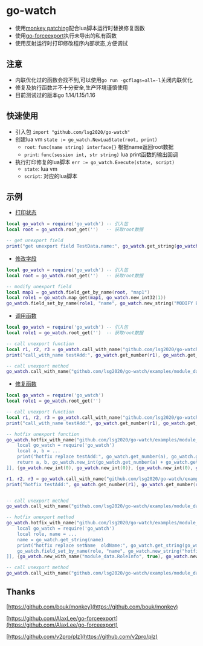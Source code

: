 # go-watch
* 使用[monkey patching](https://github.com/bouk/monkey)配合lua脚本运行时替换修复函数
* 使用[go-forceexport](https://github.com/AlaxLee/go-forceexport)执行未导出的私有函数
* 使用反射运行时打印修改程序内部状态,方便调试

## 注意
* 内联优化过的函数会找不到,可以使用`go run -gcflags=all=-l`关闭内联优化
* 修复及执行函数并不十分安全,生产环境谨慎使用
* 目前测试过的版本go 1.14/1.15/1.16


## 快速使用
* 引入包 `import "github.com/lsg2020/go-watch"`
* 创建lua vm `state := go_watch.NewLuaState(root, print)`
    * `root`: `func(name string) interface{}` 根据name返回root数据
    * `print`: `func(session int, str string)` lua print函数的输出回调
* 执行打印修复的lua脚本 `err := go_watch.Execute(state, script)`
    * `state`: lua vm
    * `script`: 对应的lua脚本

## 示例

* [打印状态](https://github.com/lsg2020/go-watch/blob/master/examples/modify.go)

``` lua
local go_watch = require('go_watch') -- 引入包
local root = go_watch.root_get('')   -- 获取root数据

-- get unexport field
print("get unexport field TestData.name:", go_watch.get_string(go_watch.field_get_by_name(root, "name")))
```

* [修改字段](https://github.com/lsg2020/go-watch/blob/master/examples/modify.go)

```lua
local go_watch = require('go_watch') -- 引入包
local root = go_watch.root_get('')   -- 获取root数据

-- modify unexport field
local map1 = go_watch.field_get_by_name(root, "map1")
local role1 = go_watch.map_get(map1, go_watch.new_int32(1))
go_watch.field_set_by_name(role1, "name", go_watch.new_string("MODIFY BY LUA role1"))
```

* [调用函数](https://github.com/lsg2020/go-watch/blob/master/examples/function.go)

```lua
local go_watch = require('go_watch') -- 引入包
local role1 = go_watch.root_get('')  -- 获取root数据

-- call unexport function
local r1, r2, r3 = go_watch.call_with_name("github.com/lsg2020/go-watch/examples/module_data.testAdd", {go_watch.new_int(1), go_watch.new_int(2)}, {go_watch.new_int(0), go_watch.new_int(0), go_watch.new_int(0)})
print("call_with_name testAdd:", go_watch.get_number(r1), go_watch.get_number(r2), go_watch.get_number(r3))

-- call unexport method
go_watch.call_with_name("github.com/lsg2020/go-watch/examples/module_data.(*RoleInfo).setName", {role1, go_watch.new_string("Name by lua")}, {})
```

* [修复函数](https://github.com/lsg2020/go-watch/blob/master/examples/hotfix.go)

``` lua
local go_watch = require('go_watch')
local role1 = go_watch.root_get('')

-- call unexport function
local r1, r2, r3 = go_watch.call_with_name("github.com/lsg2020/go-watch/examples/module_data.testAdd", {go_watch.new_int(1), go_watch.new_int(2)}, {go_watch.new_int(0), go_watch.new_int(0), go_watch.new_int(0)})
print("call_with_name testAdd:", go_watch.get_number(r1), go_watch.get_number(r2), go_watch.get_number(r3))

-- hotfix unexport function
go_watch.hotfix_with_name("github.com/lsg2020/go-watch/examples/module_data.testAdd", [[
    local go_watch = require('go_watch') 
    local a, b = ...
    print("hotfix replace testAdd:", go_watch.get_number(a), go_watch.get_number(b))
    return a, b, go_watch.new_int(go_watch.get_number(a) + go_watch.get_number(b) + 1000)
]], {go_watch.new_int(0), go_watch.new_int(0)}, {go_watch.new_int(0), go_watch.new_int(0), go_watch.new_int(0)})

r1, r2, r3 = go_watch.call_with_name("github.com/lsg2020/go-watch/examples/module_data.testAdd", {go_watch.new_int(1), go_watch.new_int(2)}, {go_watch.new_int(0), go_watch.new_int(0), go_watch.new_int(0)})
print("hotfix testAdd:", go_watch.get_number(r1), go_watch.get_number(r2), go_watch.get_number(r3))


-- call unexport method
go_watch.call_with_name("github.com/lsg2020/go-watch/examples/module_data.(*RoleInfo).setName", {role1, go_watch.new_string("Name by lua")}, {})

-- hotfix unexport method
go_watch.hotfix_with_name("github.com/lsg2020/go-watch/examples/module_data.(*RoleInfo).setName", [[
    local go_watch = require('go_watch') 
    local role, name = ...
    name = go_watch.get_string(name)
    print("hotfix replace setName  oldName:", go_watch.get_string(go_watch.field_get_by_name(role, "name")), " newName:", name)
    go_watch.field_set_by_name(role, "name", go_watch.new_string("hotfix name ------" .. name))
]], {go_watch.new_with_name("module_data.RoleInfo", true), go_watch.new_string("")}, {})

-- call unexport method
go_watch.call_with_name("github.com/lsg2020/go-watch/examples/module_data.(*RoleInfo).setName", {role1, go_watch.new_string("Name by lua")}, {})
```

## Thanks

[https://github.com/bouk/monkey](https://github.com/bouk/monkey)

[https://github.com/AlaxLee/go-forceexport](https://github.com/AlaxLee/go-forceexport)

[https://github.com/v2pro/plz](https://github.com/v2pro/plz)
